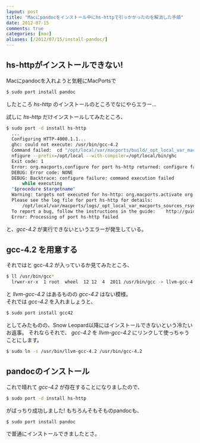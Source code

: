 ```yaml
---
layout: post
title: "Macにpandocをインストール中にhs-httpで引っかかったのを解消した手順"
date: 2012-07-15
comments: true
categories: [mac]
aliases: [/2012/07/15/install-pandoc/]
---
```


## hs-httpがインストールできない!

Macにpandocを入れようと気軽にMacPortsで

``` sh
$ sudo port install pandoc
```

したところ *hs-http* のインストールのところでなにやらエラー...

試しに *hs-http* だけインストールしてみたところ、

<!-- more -->

``` sh
$ sudo port -d install hs-http
  ...
  Configuring HTTP-4000.1.1...
  ghc: could not execute: /usr/bin/gcc-4.2
  Command failed:  cd "/opt/local/var/macports/build/_opt_local_var_macports_sources_rsync.macports.org_release_ports_devel_hs-HTTP/hs-http/work/HTTP-4000.1.1" && runhaskell Setup co
  nfigure --prefix=/opt/local --with-compiler=/opt/local/bin/ghc 
  Exit code: 1
  Error: org.macports.configure for port hs-http returned: configure failure: command execution failed
  DEBUG: Error code: NONE
  DEBUG: Backtrace: configure failure: command execution failed
      while executing
  "$procedure $targetname"
  Warning: targets not executed for hs-http: org.macports.activate org.macports.configure org.macports.build org.macports.destroot org.macports.install
  Please see the log file for port hs-http for details:
      /opt/local/var/macports/logs/_opt_local_var_macports_sources_rsync.macports.org_release_ports_devel_hs-HTTP/hs-http/main.log
  To report a bug, follow the instructions in the guide:    http://guide.macports.org/#project.tickets
  Error: Processing of port hs-http failed
```

と、*gcc-4.2* が実行できないというエラーが発生している。  

## gcc-4.2 を用意する

それではと gcc-4.2 が入っているか見てみたところ、

``` sh
$ ll /usr/bin/gcc*
  lrwxr-xr-x  1 root  wheel  12 12  4  2011 /usr/bin/gcc -> llvm-gcc-4.2
```

と *llvm-gcc-4.2* はあるものの *gcc-4.2* はない模様。  
それでは *gcc-4.2* を入れましょうと、

``` sh
$ sudo port install gcc42
```

としてみたものの、Snow Leopard以降にはインストールできないという冷たいお返事。
それならそれで、 *gcc-4.2* を *llvm-gcc-4.2* にリンクして使っちゃうことにします。

``` sh
$ sudo ln -s /usr/bin/llvm-gcc-4.2 /usr/bin/gcc-4.2
```

## pandocのインストール

これで晴れて *gcc-4.2* が存在することになりましたので、

``` sh
$ sudo port -d install hs-http
```

がばっちり成功しました!
もちろんそもそものpandocも、

``` sh
$ sudo port install pandoc
```

で普通にインストールできましたとさ。
